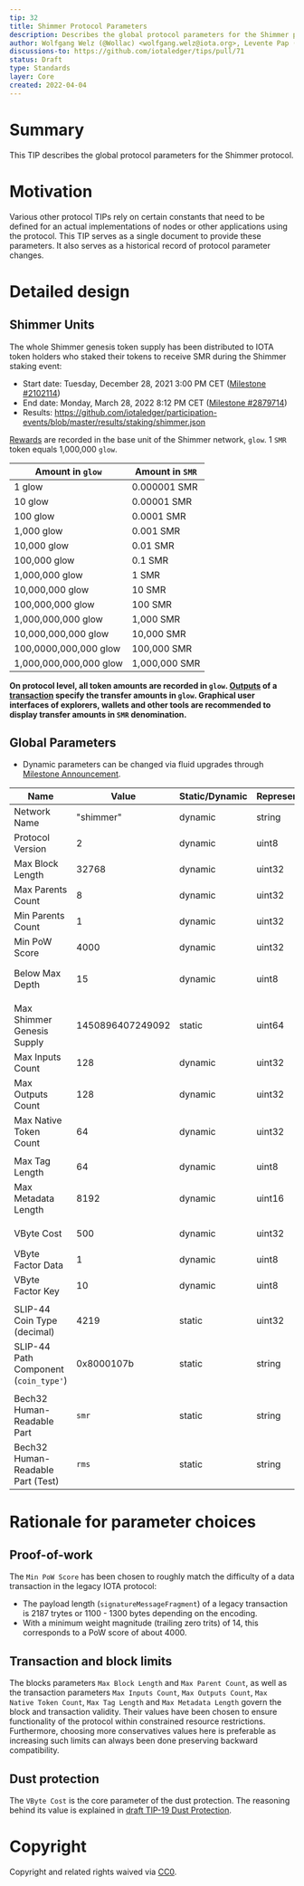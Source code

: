 ```yaml
---
tip: 32
title: Shimmer Protocol Parameters
description: Describes the global protocol parameters for the Shimmer protocol
author: Wolfgang Welz (@Wollac) <wolfgang.welz@iota.org>, Levente Pap (@lzpap) <levente.pap@iota.org>
discussions-to: https://github.com/iotaledger/tips/pull/71
status: Draft
type: Standards
layer: Core
created: 2022-04-04
---
```


# Summary

This TIP describes the global protocol parameters for the Shimmer protocol.

# Motivation

Various other protocol TIPs rely on certain constants that need to be defined for an actual implementations of nodes or other applications using the protocol. This TIP serves as a single document to provide these parameters. It also serves as a historical record of protocol parameter changes.

# Detailed design

## Shimmer Units

The whole Shimmer genesis token supply has been distributed to IOTA token holders who staked their tokens to receive SMR during
the Shimmer staking event:
 - Start date: Tuesday, December 28, 2021 3:00 PM CET ([Milestone #2102114](https://explorer.iota.org/mainnet/milestone/2102114))
 - End date: Monday, March 28, 2022 8:12 PM CET ([Milestone #2879714](https://explorer.iota.org/mainnet/milestone/2879714))
 - Results: https://github.com/iotaledger/participation-events/blob/master/results/staking/shimmer.json

[Rewards](https://raw.githubusercontent.com/iotaledger/participation-events/master/results/staking/shimmer.json) are recorded in the base unit of the Shimmer network, `glow`. 1 `SMR` token equals 1,000,000 `glow`.

| Amount in `glow`       | Amount in `SMR` |
|------------------------|-----------------|
| 1 glow                 | 0.000001 SMR    |
| 10 glow                | 0.00001 SMR     |
| 100 glow               | 0.0001 SMR      |
| 1,000 glow             | 0.001 SMR       |
| 10,000 glow            | 0.01 SMR        |
| 100,000 glow           | 0.1 SMR         |
| 1,000,000 glow         | 1 SMR           |
| 10,000,000 glow        | 10 SMR          |
| 100,000,000 glow       | 100 SMR         |
| 1,000,000,000 glow     | 1,000 SMR       |
| 10,000,000,000 glow    | 10,000 SMR      |
| 100,0000,000,000 glow  | 100,000 SMR     |
| 1,000,000,000,000 glow | 1,000,000 SMR   |

**On protocol level, all token amounts are recorded in `glow`. [Outputs](https://github.com/lzpap/tips/blob/master/tips/TIP-0018/tip-0018.md#output-design)
of a [transaction](https://github.com/lzpap/tips/blob/tx-updates/tips/TIP-0020/tip-0020.md#structure) specify the
transfer amounts in `glow`. Graphical user interfaces of explorers, wallets and other tools are recommended to display
transfer amounts in `SMR` denomination.**

## Global Parameters

 - Dynamic parameters can be changed via fluid upgrades through [Milestone Announcement](https://github.com/iotaledger/tips/blob/milestone-with-signature-blocks/tips/TIP-0029/tip-0029.md#protocol-parameters-milestone-option).

| Name                                  | Value            | Static/Dynamic | Representation | Description                                                                                                                                                                               |
|---------------------------------------|------------------|----------------|----------------|-------------------------------------------------------------------------------------------------------------------------------------------------------------------------------------------|
| Network Name                          | "shimmer"        | dynamic        | string         | Identifier string of the network. Its hash it used for the `Network ID` field in transactions.                                                                                            |
| Protocol Version                      | 2                | dynamic        | uint8          | Protocol version currently used by the network.                                                                                                                                           |
| Max Block Length                      | 32768            | dynamic        | uint32         | Maximum length of a block in bytes. Limits Tangle storage size and communication costs.                                                                                                   |
| Max Parents Count                     | 8                | dynamic        | uint32         | Maximum number of parents of a block.                                                                                                                                                     |
| Min Parents Count                     | 1                | dynamic        | uint32         | Maximum number of parents of a block.                                                                                                                                                     |
| Min PoW Score                         | 4000             | dynamic        | uint32         | Minimum PoW score for blocks to pass syntactic validation.                                                                                                                                |
| Below Max Depth                       | 15               | dynamic        | uint8          | Below Max Depth is the maximum allowed delta value between Oldest Cone Root Index (OCRI) of a given block in relation to the current Confirmed Milestone Index (CMI) before it gets lazy. |
|                                       |                  |                |                |                                                                                                                                                                                           |
| Max Shimmer Genesis Supply            | 1450896407249092 | static         | uint64         | Total amount of Shimmer genesis supply denominated in `glow`. 1 `glow` = 0.000001 `SMR`                                                                                                   |
| Max Inputs Count                      | 128              | dynamic        | uint32         | Maximum number of inputs in a transaction payload.                                                                                                                                        |
| Max Outputs Count                     | 128              | dynamic        | uint32         | Maximum number of outputs in a transaction payload.                                                                                                                                       |
| Max Native Token Count                | 64               | dynamic        | uint32         | Maximum number of different native tokens that can be referenced in one transaction.                                                                                                      |
|                                       |                  |                |                |                                                                                                                                                                                           |
| Max Tag Length                        | 64               | dynamic        | uint8          | Maximum length of a `Tag` field in bytes.                                                                                                                                                 |
| Max Metadata Length                   | 8192             | dynamic        | uint16         | Maximum length of a `Metadata` field in bytes.                                                                                                                                            |
|                                       |                  |                |                |                                                                                                                                                                                           |
| VByte Cost                            | 500              | dynamic        | uint32         | Minimum amount of Shimmer (denominated in `glow`) that need to be deposited per vbyte of an output.                                                                                       |
| VByte Factor Data                     | 1                | dynamic        | uint8          | Weight of `data` fields that determines the relation between actual byte size and virtual byte size.                                                                                      |
| VByte Factor Key                      | 10               | dynamic        | uint8          | Weight of `key` fields that determines the relation between actual byte size and virtual byte size.                                                                                       |
|                                       |                  |                |                |                                                                                                                                                                                           |
| SLIP-44 Coin Type (decimal)           | 4219             | static         | uint32         | Registered coin type (decimal) for usage in level 2 of [BIP44](https://github.com/bitcoin/bips/blob/master/bip-0044.mediawiki) described in chapter "Coin type".                          |
| SLIP-44 Path Component (`coin_type'`) | 0x8000107b       | static         | string         | Registered path component for usage in level 2 of [BIP44](https://github.com/bitcoin/bips/blob/master/bip-0044.mediawiki) described in chapter "Coin type".                               |
|                                       |                  |                |                |                                                                                                                                                                                           |
| Bech32 Human-Readable Part            | `smr`            | static         | string         | HRP prefix to use for Bech32 encoded Shimmer addresses. (e.g. `smr1qrhacyfwlcnzkvzteumekfkrrwks98mpdm37cj4xx3drvmjvnep6xhcazjh`)                                                          |
| Bech32 Human-Readable Part (Test)     | `rms`            | static         | string         | HRP prefix to use for Bech32 encoded Shimmer addresses on test- or development networks. (e.g. `rms1qrhacyfwlcnzkvzteumekfkrrwks98mpdm37cj4xx3drvmjvnep6xrlkcfw`)                         |

# Rationale for parameter choices

## Proof-of-work

The `Min PoW Score` has been chosen to roughly match the difficulty of a data transaction in the legacy IOTA protocol:
- The payload length (`signatureMessageFragment`) of a legacy transaction is 2187 trytes or 1100 - 1300 bytes depending on the encoding.
- With a minimum weight magnitude (trailing zero trits) of 14, this corresponds to a PoW score of about 4000.

## Transaction and block limits

The blocks parameters `Max Block Length` and `Max Parent Count`, as well as the transaction parameters `Max Inputs Count`, `Max Outputs Count`, `Max Native Token Count`, `Max Tag Length` and `Max Metadata Length` govern the block and transaction validity. Their values have been chosen to ensure functionality of the protocol within constrained resource restrictions. Furthermore, choosing more conservatives values here is preferable as increasing such limits can always been done preserving backward compatibility.

## Dust protection

The `VByte Cost` is the core parameter of the dust protection. The reasoning behind its value is explained in [draft TIP-19 Dust Protection](https://github.com/iotaledger/protocol-rfcs/pull/39).

# Copyright

Copyright and related rights waived via [CC0](https://creativecommons.org/publicdomain/zero/1.0/).
